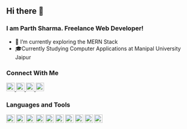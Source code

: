 ## Hi there 👋 

### I am Parth Sharma. Freelance Web Developer!

- 🔭 I’m currently exploring the MERN Stack
- 🎓Currently Studying Computer Applications at Manipal University Jaipur 


### Connect With Me
[<img src = "https://www.flaticon.com/svg/static/icons/svg/174/174855.svg" width = 22 height = 22> </img>](https://www.instagram.com/paaarthhsharma/?hl=en)
[<img src = "https://www.flaticon.com/svg/static/icons/svg/2111/2111443.svg" width = 22 height = 22> </img>](https://www.goodreads.com/user/show/64007460-parth-sharma)
[<img src = "https://www.flaticon.com/svg/static/icons/svg/174/174857.svg" width = 22 height = 22> </img>](https://www.linkedin.com/in/parth-sharma-6748a8155/)
[<img src = "https://www.flaticon.com/svg/static/icons/svg/49/49097.svg" width = 22 height = 22> </img>](https://open.spotify.com/user/techp911?si=ba4HO9nZRdq9kBJo62b1ZQ)


### Languages and Tools
<img src = "https://www.flaticon.com/svg/static/icons/svg/919/919852.svg" width = 22  height = 22 > </img>
<img src = "https://www.flaticon.com/svg/static/icons/svg/919/919827.svg" width = 22  height = 22 > </img>
<img src = "https://www.flaticon.com/svg/static/icons/svg/919/919826.svg" width = 22  height = 22 > </img>
<img src = "https://www.flaticon.com/svg/static/icons/svg/919/919828.svg" width = 22  height = 22 > </img>
<img src = "https://www.flaticon.com/svg/static/icons/svg/919/919851.svg" width = 22  height = 22 > </img>
<img src = "https://img.icons8.com/color/452/mongodb.png" width = 22  height = 22 > </img>
<img src = "https://www.flaticon.com/svg/static/icons/svg/919/919825.svg" width = 22  height = 22 > </img>
<img src = "https://www.pngfind.com/pngs/m/136-1363736_express-js-icon-png-transparent-png.png" width = 22  height = 22 > </img>
<img src = "https://www.flaticon.com/svg/static/icons/svg/174/174881.svg" height = 22 width = 22> </img>
<img src = "https://www.flaticon.com/svg/static/icons/svg/2111/2111423.svg" height = 22 width = 22> </img>

